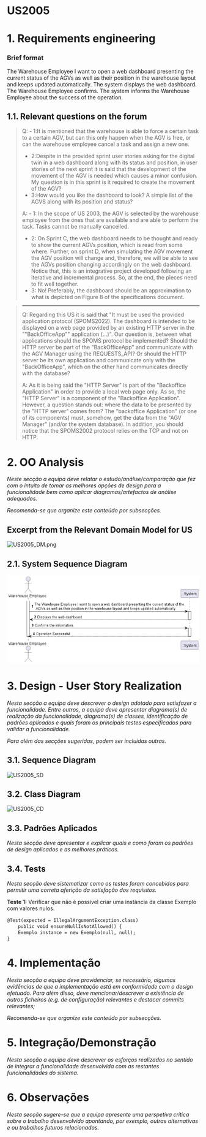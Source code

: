 # US2005


# 1. Requirements engineering

### Brief format


The Warehouse Employee I want to open a web dashboard presenting the current status of the AGVs as well as their position in the warehouse layout and keeps updated automatically.
The system displays the web dashboard.
The Warehouse Employee confirms.
The system informs the Warehouse Employee about the success of the operation.


## 1.1. Relevant questions on the forum

> Q: - 1:It is mentioned that the warehouse is able to force a certain task to a certain AGV, but can this only happen when the AGV is free, or can the warehouse employee cancel a task and assign a new one.
> - 2:Despite in the provided sprint user stories asking for the digital twin in a web dashboard along with its status and position, in user stories of the next sprint it is said that the development of the movement of the AGV is needed which causes a minor confusion. My question is in this sprint is it required to create the movement of the AGV?
> - 3:How would you like the dashboard to look? A simple list of the AGVS along with its position and status?
> 
> A: - 1: In the scope of US 2003, the AGV is selected by the warehouse employee from the ones that are available and are able to perform the task. Tasks cannot be manually cancelled.
> - 2: On Sprint C, the web dashboard needs to be thought and ready to show the current AGVs position, which is read from some where. Further, on sprint D, when simulating the AGV movement the AGV position will change and, therefore, we will be able to see the AGVs position changing accordingly on the web dashboard. Notice that, this is an integrative project developed following an iterative and incremental process. So, at the end, the pieces need to fit well together.
> - 3: No! Preferably, the dashboard should be an approximation to what is depicted on Figure 8 of the specifications document.


>---
>
> Q: Regarding this US it is said that "It must be used the provided application protocol (SPOMS2022). The dashboard is intended to be displayed on a web page provided by an existing HTTP server in the ""BackOfficeApp"" application (...)". Our question is, between what applications should the SPOMS protocol be implemented? Should the HTTP server be part of the "BackOfficeApp" and communicate with the AGV Manager using the REQUESTS_API? Or should the HTTP server be its own application and communicate only with the "BackOfficeApp", which on the other hand communicates directly with the database?
>
> A: As it is being said the "HTTP Server" is part of the "Backoffice Application" in order to provide a local web page only. As so, the "HTTP Server" is a component of the "Backoffice Application". However, a question stands out: where the data to be presented by the "HTTP server" comes from? The "backoffice Application" (or one of its components) must, somehow, get the data from the "AGV Manager" (and/or the system database). In addition, you should notice that the SPOMS2002 protocol relies on the TCP and not on HTTP.
>


# 2. OO Analysis

*Neste secção a equipa deve relatar o estudo/análise/comparação que fez com o intuito de tomar as melhores opções de design para a funcionalidade bem como aplicar diagramas/artefactos de análise adequados.*

*Recomenda-se que organize este conteúdo por subsecções.*

## Excerpt from the Relevant Domain Model for US

![US2005_DM.png](US2005_DM.png)

## 2.1. System Sequence Diagram

![US2005_SSD](US2005_SSD.png)


# 3. Design - User Story Realization

*Nesta secção a equipa deve descrever o design adotado para satisfazer a funcionalidade. Entre outros, a equipa deve apresentar diagrama(s) de realização da funcionalidade, diagrama(s) de classes, identificação de padrões aplicados e quais foram os principais testes especificados para validar a funcionalidade.*

*Para além das secções sugeridas, podem ser incluídas outras.*

## 3.1. Sequence Diagram

![US2005_SD](US2005_SD.png)

## 3.2. Class Diagram

![US2005_CD](US2005_CD.png)

## 3.3. Padrões Aplicados

*Nesta secção deve apresentar e explicar quais e como foram os padrões de design aplicados e as melhores práticas.*

## 3.4. Tests 
*Nesta secção deve sistematizar como os testes foram concebidos para permitir uma correta aferição da satisfação dos requisitos.*

**Teste 1:** Verificar que não é possível criar uma instância da classe Exemplo com valores nulos.

	@Test(expected = IllegalArgumentException.class)
		public void ensureNullIsNotAllowed() {
		Exemplo instance = new Exemplo(null, null);
	}

# 4. Implementação

*Nesta secção a equipa deve providenciar, se necessário, algumas evidências de que a implementação está em conformidade com o design efetuado. Para além disso, deve mencionar/descrever a existência de outros ficheiros (e.g. de configuração) relevantes e destacar commits relevantes;*

*Recomenda-se que organize este conteúdo por subsecções.*

# 5. Integração/Demonstração

*Nesta secção a equipa deve descrever os esforços realizados no sentido de integrar a funcionalidade desenvolvida com as restantes funcionalidades do sistema.*

# 6. Observações

*Nesta secção sugere-se que a equipa apresente uma perspetiva critica sobre o trabalho desenvolvido apontando, por exemplo, outras alternativas e ou trabalhos futuros relacionados.*



